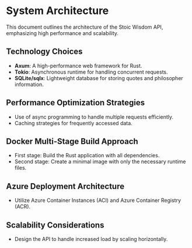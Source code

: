 # System Architecture

This document outlines the architecture of the Stoic Wisdom API, emphasizing high performance and scalability.

## Technology Choices
- **Axum**: A high-performance web framework for Rust.
- **Tokio**: Asynchronous runtime for handling concurrent requests.
- **SQLite/sqlx**: Lightweight database for storing quotes and philosopher information.

## Performance Optimization Strategies
- Use of async programming to handle multiple requests efficiently.
- Caching strategies for frequently accessed data.

## Docker Multi-Stage Build Approach
- First stage: Build the Rust application with all dependencies.
- Second stage: Create a minimal image with only the necessary runtime files.

## Azure Deployment Architecture
- Utilize Azure Container Instances (ACI) and Azure Container Registry (ACR).

## Scalability Considerations
- Design the API to handle increased load by scaling horizontally.